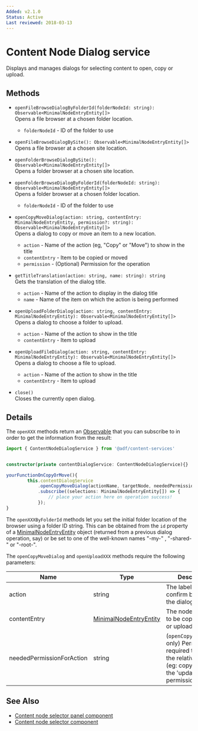 ```yaml
---
Added: v2.1.0
Status: Active
Last reviewed: 2018-03-13
---
```


# Content Node Dialog service

Displays and manages dialogs for selecting content to open, copy or upload.

## Methods

-   `openFileBrowseDialogByFolderId(folderNodeId: string): Observable<MinimalNodeEntryEntity[]>`  
    Opens a file browser at a chosen folder location.   
    -   `folderNodeId` - ID of the folder to use 
-   `openFileBrowseDialogBySite(): Observable<MinimalNodeEntryEntity[]>`  
    Opens a file browser at a chosen site location.   

-   `openFolderBrowseDialogBySite(): Observable<MinimalNodeEntryEntity[]>`  
    Opens a folder browser at a chosen site location.   

-   `openFolderBrowseDialogByFolderId(folderNodeId: string): Observable<MinimalNodeEntryEntity[]>`  
    Opens a folder browser at a chosen folder location.   
    -   `folderNodeId` - ID of the folder to use 
-   `openCopyMoveDialog(action: string, contentEntry: MinimalNodeEntryEntity, permission?: string): Observable<MinimalNodeEntryEntity[]>`  
    Opens a dialog to copy or move an item to a new location.   
    -   `action` - Name of the action (eg, "Copy" or "Move") to show in the title 
    -   `contentEntry` - Item to be copied or moved 
    -   `permission` - (Optional) Permission for the operation 
-   `getTitleTranslation(action: string, name: string): string`  
    Gets the translation of the dialog title.   
    -   `action` - Name of the action to display in the dialog title 
    -   `name` - Name of the item on which the action is being performed 
-   `openUploadFolderDialog(action: string, contentEntry: MinimalNodeEntryEntity): Observable<MinimalNodeEntryEntity[]>`  
    Opens a dialog to choose a folder to upload.   
    -   `action` - Name of the action to show in the title 
    -   `contentEntry` - Item to upload 
-   `openUploadFileDialog(action: string, contentEntry: MinimalNodeEntryEntity): Observable<MinimalNodeEntryEntity[]>`  
    Opens a dialog to choose a file to upload.   
    -   `action` - Name of the action to show in the title 
    -   `contentEntry` - Item to upload 
-   `close()`  
    Closes the currently open dialog.   


## Details

The `openXXX` methods return an 
[Observable](http://reactivex.io/rxjs/manual/overview.html#observable) that you can subscribe
to in order to get the information from the result:

```ts
import { ContentNodeDialogService } from '@adf/content-services'


constructor(private contentDialogService: ContentNodeDialogService){}

yourFunctionOnCopyOrMove(){
        this.contentDialogService
            .openCopyMoveDialog(actionName, targetNode, neededPermissionForAction)
            .subscribe((selections: MinimalNodeEntryEntity[]) => {
                // place your action here on operation success!
            });
}
```

The `openXXXByFolderId` methods let you set the initial folder location of the browser
using a folder ID string. This can be obtained from the `id` property of a
[MinimalNodeEntryEntity](document-library.model.md) object (returned from a previous
dialog operation, say) or be set to one of the well-known names "-my-" , "-shared-" or
"-root-".

The `openCopyMoveDialog` and `openUploadXXX` methods require the following parameters:

| Name | Type | Description |
| ---- | ---- | ----------- |
| action | string | The label for the confirm button of the dialog. |
| contentEntry | [MinimalNodeEntryEntity](https://github.com/Alfresco/alfresco-js-api/blob/master/src/alfresco-core-rest-api/docs/MinimalNode.md) | The node we want to be copied/moved or uploaded. |
| neededPermissionForAction | string | (`openCopyMoveDialog` only) Permission required to perform the relative action (eg: copy will need the 'update' permission ). |

## See Also

-   [Content node selector panel component](content-node-selector-panel.component.md)
-   [Content node selector component](content-node-selector.component.md)
